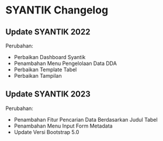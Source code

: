 # SYANTIK Changelog

## Update SYANTIK 2022

Perubahan:

*   Perbaikan Dashboard Syantik
*   Penambahan Menu Pengelolaan Data DDA 
*   Perbaikan Template Tabel
*   Perbaikan Tampilan

## Update SYANTIK 2023

Perubahan:

*   Penambahan Fitur Pencarian Data Berdasarkan Judul Tabel
*   Penambahan Menu Input Form Metadata
*   Update Versi Bootstrap 5.0
